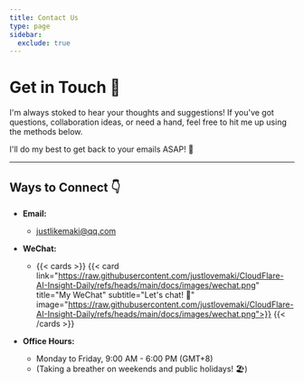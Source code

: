 ```yaml
---
title: Contact Us
type: page
sidebar:
  exclude: true
---
```

# Get in Touch 👋

I'm always stoked to hear your thoughts and suggestions! If you've got questions, collaboration ideas, or need a hand, feel free to hit me up using the methods below.

I'll do my best to get back to your emails ASAP! 📧

---

## **Ways to Connect** 👇

*   **Email:**
    *   [justlikemaki@qq.com](mailto:justlikemaki@qq.com)

*   **WeChat:**
    *   {{< cards >}}
        {{< card link="https://raw.githubusercontent.com/justlovemaki/CloudFlare-AI-Insight-Daily/refs/heads/main/docs/images/wechat.png" title="My WeChat" subtitle="Let's chat! 💬" image="https://raw.githubusercontent.com/justlovemaki/CloudFlare-AI-Insight-Daily/refs/heads/main/docs/images/wechat.png">}}
        {{< /cards >}}

*   **Office Hours:**
    *   Monday to Friday, 9:00 AM - 6:00 PM (GMT+8)
    *   (Taking a breather on weekends and public holidays! 🏖️)